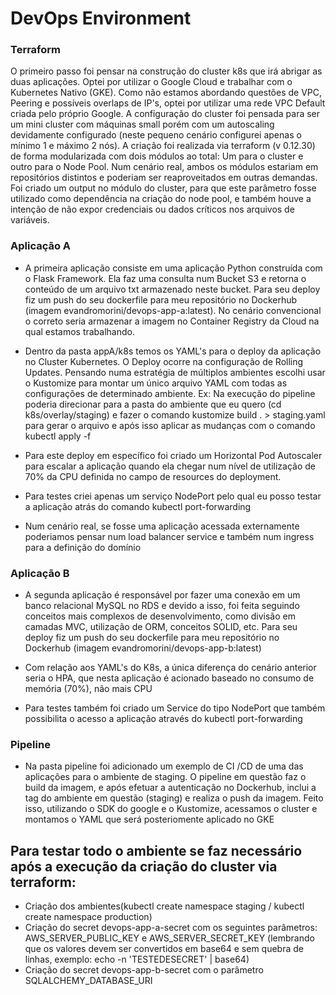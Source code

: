 # DevOps Environment

### Terraform
O primeiro passo foi pensar na construção do cluster k8s que irá abrigar as duas aplicações. Optei por utilizar o Google Cloud e trabalhar com o Kubernetes Nativo (GKE). Como não estamos abordando questões de VPC, Peering e possíveis overlaps de IP's, optei por utilizar uma rede VPC Default criada pelo próprio Google.
A configuração do cluster foi pensada para ser um mini cluster com máquinas small porém com um autoscaling devidamente configurado (neste pequeno cenário configurei apenas o mínimo 1 e máximo 2 nós).
A criação foi realizada via terraform (v 0.12.30) de forma modularizada com dois módulos ao total: Um para o cluster e outro para o Node Pool. Num cenário real, ambos os módulos estariam em repositórios distintos e poderiam ser reaproveitados em outras demandas. Foi criado um output no módulo do cluster, para que este parâmetro fosse utilizado como dependência na criação do node pool, e também houve a intenção de não expor credenciais ou dados críticos nos arquivos de variáveis.

### Aplicação A
* A primeira aplicação consiste em uma aplicação Python construída com o Flask Framework. Ela faz uma consulta num Bucket S3 e retorna o conteúdo de um arquivo txt armazenado neste bucket. Para seu deploy fiz um push do seu dockerfile para meu repositório no Dockerhub (imagem evandromorini/devops-app-a:latest). No cenário convencional o correto seria armazenar a imagem no Container Registry da Cloud na qual estamos trabalhando.

* Dentro da pasta appA/k8s temos os YAML's para o deploy da aplicação no Cluster Kubernetes. O Deploy ocorre na configuração de Rolling Updates. Pensando numa estratégia de múltiplos ambientes escolhi usar o Kustomize para montar um único arquivo YAML com todas as configurações de determinado ambiente. Ex: Na execução do pipeline poderia direcionar para a pasta do ambiente que eu quero (cd k8s/overlay/staging) e fazer o comando kustomize build . > staging.yaml para gerar o arquivo e após isso aplicar as mudanças com o comando kubectl apply -f

* Para este deploy em específico foi criado um Horizontal Pod Autoscaler para escalar a aplicação quando ela chegar num nível de utilização de 70% da CPU definida no campo de resources do deployment.

* Para testes criei apenas um serviço NodePort pelo qual eu posso testar a aplicação atrás do comando kubectl port-forwarding

* Num cenário real, se fosse uma aplicação acessada externamente poderiamos pensar num load balancer service e também num ingress para a definição do domínio

### Aplicação B
* A segunda aplicação é responsável por fazer uma conexão em um banco relacional MySQL no RDS e devido a isso, foi feita seguindo conceitos mais complexos de desenvolvimento, como divisão em camadas MVC, utilização de ORM, conceitos SOLID, etc. Para seu deploy fiz um push do seu dockerfile para meu repositório no Dockerhub (imagem evandromorini/devops-app-b:latest)

* Com relação aos YAML's do K8s, a única diferença do cenário anterior seria o HPA, que nesta aplicação é acionado baseado no consumo de memória (70%), não mais CPU

* Para testes também foi criado um Service do tipo NodePort que também possibilita o acesso a aplicação através do kubectl port-forwarding

### Pipeline
* Na pasta pipeline foi adicionado um exemplo de CI /CD de uma das aplicações para o ambiente de staging. O pipeline em questão faz o build da imagem, e após efetuar a autenticação no Dockerhub, inclui a tag do ambiente em questão (staging) e realiza o push da imagem. Feito isso, utilizando o SDK do google e o Kustomize, acessamos o cluster e montamos o YAML que será posteriomente aplicado no GKE

## Para testar todo o ambiente se faz necessário após a execução da criação do cluster via terraform:
* Criação dos ambientes(kubectl create namespace staging / kubectl create namespace production)
* Criação do secret devops-app-a-secret com os seguintes parâmetros: AWS_SERVER_PUBLIC_KEY e AWS_SERVER_SECRET_KEY (lembrando que os valores devem ser convertidos em base64 e sem quebra de linhas, exemplo: echo -n 'TESTEDESECRET' | base64)
* Criação do secret devops-app-b-secret com o parâmetro SQLALCHEMY_DATABASE_URI
